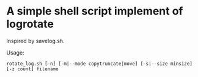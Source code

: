 # A simple shell script implement of logrotate

Inspired by savelog.sh.

Usage:

```
rotate_log.sh [-n] [-m|--mode copytruncate|move] [-s|--size minsize] [-z count] filename
```
